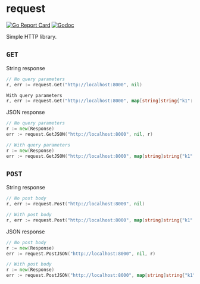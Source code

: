 # request

[![Go Report Card](https://goreportcard.com/badge/github.com/hoanhan101/request)](https://goreportcard.com/report/github.com/hoanhan101/request)
[![Godoc](https://godoc.org/github.com/hoanhan101/request?status.svg)](https://godoc.org/github.com/hoanhan101/request)

Simple HTTP library.

## `GET`

String response
```go
// No query parameters
r, err := request.Get("http://localhost:8000", nil)

With query parameters
r, err := request.Get("http://localhost:8000", map[string]string{"k1": "v1"})
```

JSON response
```go
// No query parameters
r := new(Response)
err := request.GetJSON("http://localhost:8000", nil, r)

// With query parameters
r := new(Response)
err := request.GetJSON("http://localhost:8000", map[string]string{"k1": "v1"}, r)
```

## `POST`

String response
```go
// No post body
r, err := request.Post("http://localhost:8000", nil)

// With post body
r, err := request.Post("http://localhost:8000", map[string]string{"k1": "v1"})
```

JSON response
```go
// No post body
r := new(Response)
err := request.PostJSON("http://localhost:8000", nil, r)

// With post body
r := new(Response)
err := request.PostJSON("http://localhost:8000", map[string]string{"k1": "v1"}, r)
```
